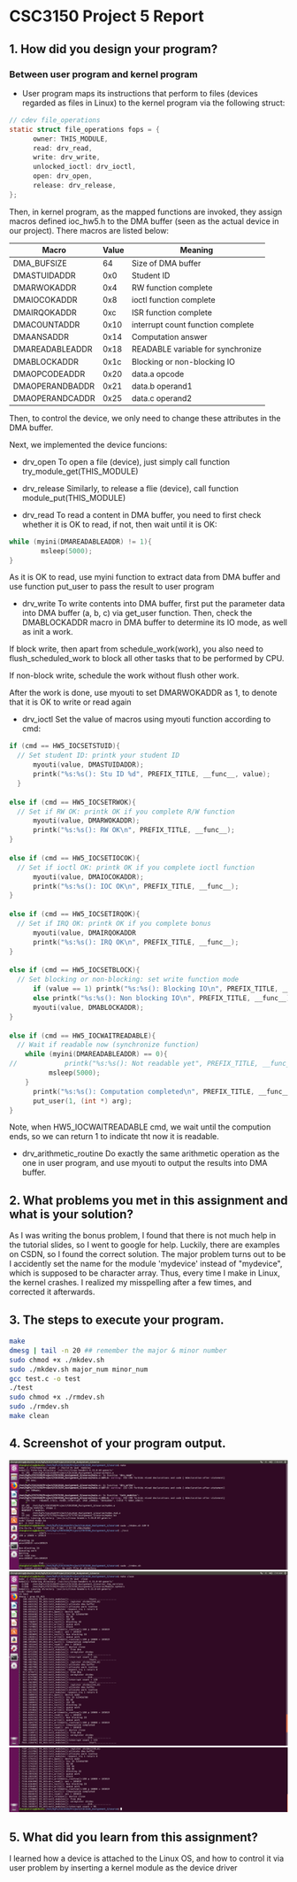 # CSC3150 Project 5 Report

## 1. How did you design your program?
### Between user program and kernel program
- User program maps its instructions that perform to files (devices regarded as files in Linux) to the kernel program via the following struct:
```C
// cdev file_operations
static struct file_operations fops = {
      owner: THIS_MODULE,
      read: drv_read,
      write: drv_write,
      unlocked_ioctl: drv_ioctl,
      open: drv_open,
      release: drv_release,
};
```

Then, in kernel program, as the mapped functions are invoked, they assign macros defined ioc_hw5.h to the DMA buffer (seen as the actual device in our project). There macros are listed below:

| Macro           | Value | Meaning                           |
| --------------- | ----- | --------------------------------- |
| DMA_BUFSIZE     | 64    | Size of DMA buffer                |
| DMASTUIDADDR    | 0x0   | Student ID                        |
| DMARWOKADDR     | 0x4   | RW function complete              |
| DMAIOCOKADDR    | 0x8   | ioctl function complete           |
| DMAIRQOKADDR    | 0xc   | ISR function complete             |
| DMACOUNTADDR    | 0x10  | interrupt count function complete |
| DMAANSADDR      | 0x14  | Computation answer                |
| DMAREADABLEADDR | 0x18  | READABLE variable for synchronize |
| DMABLOCKADDR    | 0x1c  | Blocking or non-blocking IO       |
| DMAOPCODEADDR   | 0x20  | data.a opcode                     |
| DMAOPERANDBADDR | 0x21  | data.b operand1                   |
| DMAOPERANDCADDR | 0x25  | data.c operand2                   |

Then, to control the device, we only need to change these attributes in the DMA buffer.

Next, we implemented the device funcions:

- drv_open
To open a file (device), just simply call function 	try_module_get(THIS_MODULE)

- drv_release
Similarly, to release a flie (device), call function module_put(THIS_MODULE)

- drv_read
To read a content in DMA buffer, you need to first check whether it is OK to read, if not, then wait until it is OK:
```C
while (myini(DMAREADABLEADDR) != 1){
        msleep(5000);
}
```
As it is OK to read, use myini function to extract data from DMA buffer and use function put_user to pass the result to user program

- drv_write
To write contents into DMA buffer, first put the parameter data into DMA buffer (a, b, c) via get_user function. Then, check the DMABLOCKADDR macro in DMA buffer to determine its IO mode, as well as init a work.

If block write, then apart from schedule_work(work), you also need to flush_scheduled_work to block all other tasks that to be performed by CPU.

If non-block write, schedule the work without flush other work.

After the work is done, use myouti to set DMARWOKADDR as 1, to denote that it is OK to write or read again

- drv_ioctl
Set the value of macros using myouti function according to cmd:
```C
if (cmd == HW5_IOCSETSTUID){
  // Set student ID: printk your student ID
      myouti(value, DMASTUIDADDR);
      printk("%s:%s(): Stu ID %d", PREFIX_TITLE, __func__, value);
  }

else if (cmd == HW5_IOCSETRWOK){
  // Set if RW OK: printk OK if you complete R/W function
      myouti(value, DMARWOKADDR);
      printk("%s:%s(): RW OK\n", PREFIX_TITLE, __func__);
}

else if (cmd == HW5_IOCSETIOCOK){
  // Set if ioctl OK: printk OK if you complete ioctl function
      myouti(value, DMAIOCOKADDR);
      printk("%s:%s(): IOC OK\n", PREFIX_TITLE, __func__);
}

else if (cmd == HW5_IOCSETIRQOK){
  // Set if IRQ OK: printk OK if you complete bonus
      myouti(value, DMAIRQOKADDR
      printk("%s:%s(): IRQ OK\n", PREFIX_TITLE, __func__);
}

else if (cmd == HW5_IOCSETBLOCK){
  // Set blocking or non-blocking: set write function mode
      if (value == 1) printk("%s:%s(): Blocking IO\n", PREFIX_TITLE, __func__);
      else printk("%s:%s(): Non blocking IO\n", PREFIX_TITLE, __func__);
      myouti(value, DMABLOCKADDR);
}

else if (cmd == HW5_IOCWAITREADABLE){
  // Wait if readable now (synchronize function)
    while (myini(DMAREADABLEADDR) == 0){
//            printk("%s:%s(): Not readable yet", PREFIX_TITLE, __func__);
          msleep(5000);
    }
      printk("%s:%s(): Computation completed\n", PREFIX_TITLE, __func__);
      put_user(1, (int *) arg);
}
```
Note, when HW5_IOCWAITREADABLE cmd, we wait until the compution ends, so we can return 1 to indicate tht now it is readable.

- drv_arithmetic_routine
Do exactly the same arithmetic operation as the one in user program, and use myouti to output the results into DMA buffer.


## 2. What problems you met in this assignment and what is your solution?
As I was writing the bonus problem, I found that there is not much help in the tutorial slides, so I went to google for help. Luckily, there are examples on CSDN, so I found the correct solution. The major problem turns out to be I accidently set the name for the module 'mydevice' instead of "mydevice", which is supposed to be character array. Thus, every time I make in Linux, the kernel crashes. I realized my misspelling after a few times, and corrected it afterwards.

## 3. The steps to execute your program.
```bash
make
dmesg | tail -n 20 ## remember the major & minor number
sudo chmod +x ./mkdev.sh
sudo ./mkdev.sh major_num minor_num
gcc test.c -o test
./test
sudo chmod +x ./rmdev.sh
sudo ./rmdev.sh
make clean
```

## 4. Screenshot of your program output.
![截屏2019-12-03下午11.40.36](./assets/截屏2019-12-03下午11.40.36.png)
![截屏2019-12-03下午11.41.19](./assets/截屏2019-12-03下午11.41.19.png)
![截屏2019-12-03下午11.41.52](./assets/截屏2019-12-03下午11.41.52.png)


## 5. What did you learn from this assignment?
I learned how a device is attached to the Linux OS, and how to control it via user problem by inserting a kernel module as the device driver
